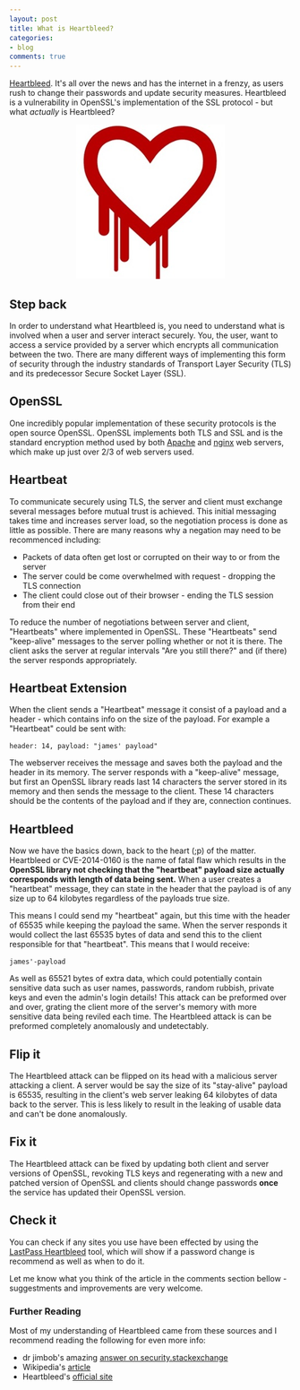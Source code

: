 ```yaml
---
layout: post
title: What is Heartbleed?
categories:
- blog
comments: true
---
```

[Heartbleed][heartbleed]. It's all over the news and has the internet in a frenzy, as users rush to change their passwords and update security measures. Heartbleed is a vulnerability in OpenSSL's implementation of the SSL protocol  - but what *actually* is Heartbleed?

<p align="center">
	<img src="/assets/images/heartbleed-logo.jpg">
</p>

## Step back
In order to understand what Heartbleed is, you need to understand what is involved when a user and server interact securely. You, the user, want to access a service provided by a server which encrypts all communication between the two. There are many different ways of implementing this form of security through the industry standards of Transport Layer Security (TLS) and its predecessor Secure Socket Layer (SSL).

## OpenSSL
One incredibly popular implementation of these security protocols is the open source OpenSSL. OpenSSL implements both TLS and SSL and is the standard encryption method used by both [Apache][ap] and [nginx][nx] web servers, which make up just over 2/3 of web servers used.

## Heartbeat
To communicate securely using TLS, the server and client must exchange several messages before mutual trust is achieved. This initial messaging takes time and increases server load, so the negotiation process is done as little as possible. There are many reasons why a negation may need to be recommenced including:

* Packets of data often get lost or corrupted on their way to or from the server
* The server could be come overwhelmed with request - dropping the TLS connection 
* The client could close out of their browser - ending the TLS session from their end

To reduce the number of negotiations between server and client, "Heartbeats" where implemented in OpenSSL. These "Heartbeats" send "keep-alive" messages to the server polling whether or not it is there. The client asks the server at regular intervals "Are you still there?" and (if there) the server responds appropriately.

## Heartbeat Extension
When the client sends a "Heartbeat" message it consist of a payload and a header - which contains info on the size of the payload. For example a "Heartbeat" could be sent with:

    header: 14, payload: "james' payload"

The webserver receives the message and saves both the payload and the header in its memory. The server responds with a "keep-alive" message, but first an OpenSSL library reads last 14 characters the server stored in its memory and then sends the message to the client. These 14 characters should be the contents of the payload and if they are, connection continues. 
 
## Heartbleed
Now we have the basics down, back to the heart (;p) of the matter. Heartbleed or CVE-2014-0160 is the name of fatal flaw which results in the **OpenSSL library not checking that the "heartbeat" payload size actually corresponds with length of data being sent.** When a user creates a "heartbeat" message, they can state in the header that the payload is of any size up to 64 kilobytes regardless of the payloads true size. 

This means I could send my "heartbeat" again, but this time with the header of 65535 while keeping the payload the same. When the server responds it would collect the last 65535 bytes of data and send this to the client responsible for that "heartbeat". This means that I would receive:

    james'-payload

As well as 65521 bytes of extra data, which could potentially contain sensitive data such as user names, passwords, random rubbish, private keys and even the admin's login details! This attack can be preformed over and over, grating the client more of the server's memory with more sensitive data being reviled each time. The Heartbleed attack is can be preformed completely anomalously and undetectably.

## Flip it
The Heartbleed attack can be flipped on its head with a malicious server attacking a client. A server would be say the size of its "stay-alive" payload is 65535, resulting in the client's web server leaking 64 kilobytes of data back to the server. This is less likely to result in the leaking of usable data and can't be done anomalously. 

## Fix it
The Heartbleed attack can be fixed by updating both client and server versions of OpenSSL, revoking TLS keys and regenerating with a new and patched version of OpenSSL and clients should change passwords **once** the service has updated their OpenSSL version.

## Check it
You can check if any sites you use have been effected by using the [LastPass Heartbleed][lp] tool, which will show if a password change is recommend as well as when to do it.

Let me know what you think of the article in the comments section bellow - suggestments and improvements are very welcome. 

### Further Reading
Most of my understanding of Heartbleed came from these sources and I recommend reading the following for even more info:

* dr jimbob's amazing [answer on security.stackexchange][se]
* Wikipedia's [article][wiki]
* Heartbleed's [official site][heartbleed]


[heartbleed]: http://heartbleed.com
[img-heartbleed-logo]: /assets/images/heartbleed-logo.jpg
[ap]: http://www.apache.org/
[nx]: http://wiki.nginx.org/Main
[se]: http://security.stackexchange.com/questions/55343/how-to-explain-heartbleed-without-technical-terms
[wiki]: http://en.wikipedia.org/wiki/Heartbleed
[lp]: https://lastpass.com/heartbleed/

